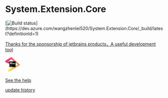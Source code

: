 # System.Extension.Core

[![Build status](https://dev.azure.com/wangzhenlei520/System.Extension.Core/_apis/build/status/System.Extension.Core-1.0%20(.NET%20Framework)-CI)](https://dev.azure.com/wangzhenlei520/System.Extension.Core/_build/latest?definitionId=1)

<a class="ide" href="https://www.jetbrains.com/?from=System.Extension.Core">
    <p>Thanks for the sponsorship of jetbrains products，A useful development tool</p>
    <img src="./jetbrains.png" width="50" height="50">
</a>

[See the help](https://github.com/zhenlei520/System.Extension.Core.Doc/blob/1.0/README.md)

[update history](https://github.com/zhenlei520/System.Extension.Core.Doc/blob/1.0/docs/Update.md)
